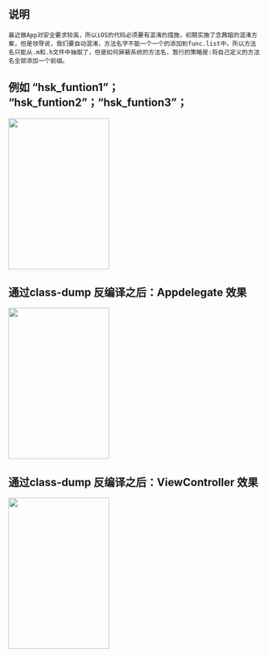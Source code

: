 ## 说明
    最近做App对安全要求较高，所以iOS的代码必须要有混淆的措施，初期实施了念茜姐的混淆方案，但是领导说，我们要自动混淆，方法名字不能一个一个的添加到func.list中，所以方法名只能从.m和.h文件中抽取了，但是如何屏蔽系统的方法名，暂行的策略是:将自己定义的方法名全部添加一个前缀。

##  例如 “hsk_funtion1”； “hsk_funtion2”；“hsk_funtion3”；
<img src="https://github.com/AidyBao/BMQConfuse/blob/master/Resource/1.png" width=200px height=300px></img>
## 通过class-dump 反编译之后：Appdelegate 效果
<img src="https://github.com/AidyBao/BMQConfuse/blob/master/Resource/2.png" width=200px height=300px></img>

## 通过class-dump 反编译之后：ViewController 效果
<img src="https://github.com/AidyBao/BMQConfuse/blob/master/Resource/3.png" width=200px height=300px></img>

